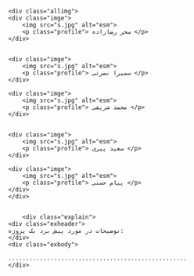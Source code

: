 <link href="newproject/stylesheets/team.css" rel="stylesheet" type="text/css" />
<body>

    <div class="allimg">
    <div class="imge">
        <img src="s.jpg" alt="esm">
        <p class="profile"> سحر رضازاده </p>
    </div>
    
    
    <div class="imge">
        <img src="s.jpg" alt="esm">
        <p class="profile"> سمیرا نصرتی </p>
    </div>
    
    <div class="imge">
        <img src="s.jpg" alt="esm">
        <p class="profile"> محمد شریفی </p>
    </div>
    
    
    <div class="imge">
        <img src="s.jpg" alt="esm">
        <p class="profile"> سعید پیری </p>
    </div>
    
    <div class="imge">
        <img src="s.jpg" alt="esm">
        <p class="profile"> پیام حسنی </p>
    </div>
    </div>
    
        
        <div class="explain">
    <div class="exheader">
    توضیحات در مورد پیش برد یک پروژه:
    </div>
    <div class="exbody">
    
    ...................................................
    </div>


</body>